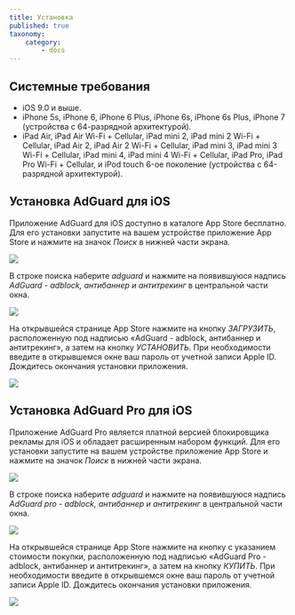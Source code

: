 ```yaml
---
title: Установка
published: true
taxonomy:
    category:
        - docs
---
```


## Системные требования
* iOS 9.0 и выше.
* iPhone 5s, iPhone 6, iPhone 6 Plus, iPhone 6s, iPhone 6s Plus, iPhone 7 (устройства с 64-разрядной архитектурой).
* iPad Air, iPad Air Wi-Fi + Cellular, iPad mini 2, iPad mini 2 Wi-Fi + Cellular, iPad Air 2, iPad Air 2 Wi-Fi + Cellular, iPad mini 3, iPad mini 3 Wi-Fi + Cellular, iPad mini 4, iPad mini 4 Wi-Fi + Cellular, iPad Pro, iPad Pro Wi-Fi + Cellular, и iPod touch 6-ое поколение (устройства с 64-разрядной архитектурой).

## Установка AdGuard для iOS
Приложение AdGuard для iOS доступно в каталоге App Store бесплатно. Для его установки запустите на вашем устройстве приложение App Store и нажмите на значок _Поиск_ в нижней части экрана.

![](ios_install_RU_01.PNG?cropResize=800,600)

В строке поиска наберите _adguard_ и нажмите на появившуюся надпись _AdGuard - adblock, антибаннер и антитрекинг_ в центральной части окна.

![](ios_install_RU_02.PNG?cropResize=800,600)

На открывшейся странице App Store нажмите на кнопку _ЗАГРУЗИТЬ_, расположенную под надписью «AdGuard - adblock, антибаннер и антитрекинг», а затем на кнопку _УСТАНОВИТЬ_. При необходимости введите в открывшемся окне ваш пароль от учетной записи Apple ID. Дождитесь окончания установки приложения.

![](ios_install_RU_03.PNG?cropResize=800,600) 

## Установка AdGuard Pro для iOS
 
Приложение AdGuard Pro является платной версией блокировщика рекламы для iOS и обладает расширенным набором функций. Для его установки запустите на вашем устройстве приложение App Store и нажмите на значок _Поиск_ в нижней части экрана.

![](ios_install_RU_01.PNG?cropResize=800,600)

В строке поиска наберите _adguard_ и нажмите на появившуюся надпись _AdGuard pro - adblock, антибаннер и антитрекинг_ в центральной части окна.

![](ios_install_RU_02.PNG?cropResize=800,600)

На открывшейся странице App Store нажмите на кнопку с указанием стоимости покупки, расположенную под надписью «AdGuard Pro - adblock, антибаннер и антитрекинг», а затем на кнопку _КУПИТЬ_. При необходимости введите в открывшемся окне ваш пароль от учетной записи Apple ID. Дождитесь окончания установки приложения.

![](ios_install_RU_04.PNG?cropResize=800,600)
